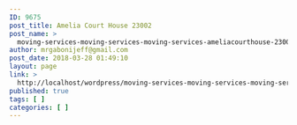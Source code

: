```yaml
---
ID: 9675
post_title: Amelia Court House 23002
post_name: >
  moving-services-moving-services-moving-services-ameliacourthouse-23002
author: mrgabonijeff@gmail.com
post_date: 2018-03-28 01:49:10
layout: page
link: >
  http://localhost/wordpress/moving-services-moving-services-moving-services-ameliacourthouse-23002/
published: true
tags: [ ]
categories: [ ]
---
```

